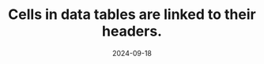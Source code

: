 ---
N: '236'
Rubrique: Structure et code
title: Cells in data tables are linked to their headers.
abstract: 
categories: ["Code and structure"]
agrege: O4236-E075
opquast: '4 236'
indiceebook: '75'
description: "Rule n° 075"
before: "074"
weight: "075"
after: "076"
actif: '1'
layout: rules
date: 2024-09-18
tags: ["", ""]
objectif: ["", ""]
Meo: [""]
Controle: [""
]
Source: ["Opquast"]
Referentiel: [""]
Steps: ["", ""]
---